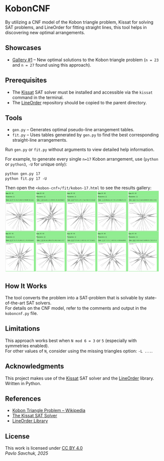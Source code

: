 # KobonCNF

By utilizing a CNF model of the Kobon triangle problem, Kissat for solving SAT problems, and LineOrder for fitting straight lines, this tool helps in discovering new optimal arrangements.

## Showcases

- [Gallery #1](https://zegalur.github.io/line-order/gallery/kobon.html) – New optimal solutions to the Kobon triangle problem (`n = 23` and `n = 27` found using this approach).

## Prerequisites

- The [Kissat](https://github.com/arminbiere/kissat) SAT solver must be installed and accessible via the `kissat` command in the terminal.
- The [LineOrder](https://github.com/zegalur/line-order) repository should be copied to the parent directory.

## Tools

- `gen.py` – Generates optimal pseudo-line arrangement tables.
- `fit.py` – Uses tables generated by `gen.py` to find the best corresponding straight-line arrangements.

Run `gen.py` or `fit.py` without arguments to view detailed help information.

For example, to generate every single `n=17` Kobon arrangement, use (`python` or `python3`, `-U` for unique only):
```
python gen.py 17
python fit.py 17 -U
```
Then open the `<kobon-cnf>/fit/kobon-17.html` to see the results gallery:
![Kobon 17 arrangemtns](./kobon17example.png)

## How It Works

The tool converts the problem into a SAT-problem that is solvable by state-of-the-art SAT solvers.  
For details on the CNF model, refer to the comments and output in the `koboncnf.py` file.

## Limitations

This approach works best when `N mod 6 = 3` or `5` (especially with symmetries enabled).  
For other values of `N`, consider using the missing triangles option: `-L ...`.

## Acknowledgments

This project makes use of the [Kissat](https://github.com/arminbiere/kissat) SAT solver and the [LineOrder](https://github.com/zegalur/line-order) library. Written in Python.

## References

- [Kobon Triangle Problem – Wikipedia](https://en.wikipedia.org/wiki/Kobon_triangle_problem)
- [The Kissat SAT Solver](https://github.com/arminbiere/kissat)
- [LineOrder Library](https://github.com/zegalur/line-order)

## License

This work is licensed under [CC BY 4.0](https://creativecommons.org/licenses/by/4.0/)  
*Pavlo Savchuk, 2025*

